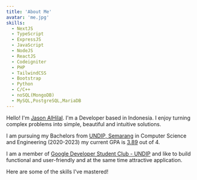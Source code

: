 ```yaml
---
title: 'About Me'
avatar: 'me.jpg'
skills:
  - NextJS
  - TypeScript
  - ExpressJS
  - JavaScript
  - NodeJS
  - ReactJS
  - Codeigniter
  - PHP
  - TailwindCSS
  - Bootstrap
  - Python
  - C/C++
  - noSQL(MongoDB)
  - MySQL,PostgreSQL,MariaDB
---
```


Hello! I'm [Jason AlHilal](https://www.linkedin.com/jasonalhilal). I'm a Developer based in Indonesia. I enjoy turning complex problems into simple, beautiful and intuitive solutions.

<!-- I am a creative, time punctual, dedicated, goal-oriented individual with decent moral Values and Ethicates along with a high-energy level, honed communication skills, strong organizational skills, and meticulous attention to detail. -->

<!-- Hello! I'm Jason AlHilal, from Semarang, Indonesia. I'm a Web Developer based in Pakistan. I enjoy turning complex problems into simple, beautiful and intuitive solutions. Working at this time for "Haramosh Studio"

I like to build functional and user-friendly and at the same time attractive v. Moreover, I add a personal touch to your product and make sure that it is eye-catching and easy to use. My aim is to bring across your message and identity in the most creative way. -->

I am pursuing my Bachelors from [UNDIP, Semarang](https://www.svvv.edu.in/) in Computer Science and Engineering (2020-2023) my current GPA is [3.89]() out of 4.

I am a member of [Google Developer Student Club - UNDIP](https://gdsc.community.dev/universitas-diponegoro/) and like to build functional and user-friendly and at the same time attractive application.

Here are some of the skills I've mastered!
